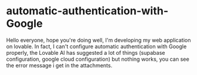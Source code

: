 # automatic-authentication-with-Google
Hello everyone, hope you're doing well, I'm developing my web application on lovable. In fact, I can't configure automatic authentication with Google properly, the Lovable AI has suggested a lot of things (supabase configuration, google cloud configuration) but nothing works, you can see the error message i get in the attachments. 
